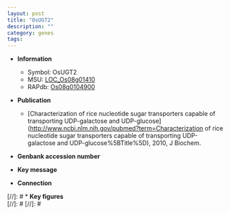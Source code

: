 ```yaml
---
layout: post
title: "OsUGT2"
description: ""
category: genes
tags: 
---
```


* **Information**  
    + Symbol: OsUGT2  
    + MSU: [LOC_Os08g01410](http://rice.plantbiology.msu.edu/cgi-bin/ORF_infopage.cgi?orf=LOC_Os08g01410)  
    + RAPdb: [Os08g0104900](http://rapdb.dna.affrc.go.jp/viewer/gbrowse_details/irgsp1?name=Os08g0104900)  

* **Publication**  
    + [Characterization of rice nucleotide sugar transporters capable of transporting UDP-galactose and UDP-glucose](http://www.ncbi.nlm.nih.gov/pubmed?term=Characterization of rice nucleotide sugar transporters capable of transporting UDP-galactose and UDP-glucose%5BTitle%5D), 2010, J Biochem.

* **Genbank accession number**  

* **Key message**  

* **Connection**  

[//]: # * **Key figures**  
[//]: # 
[//]: # 
